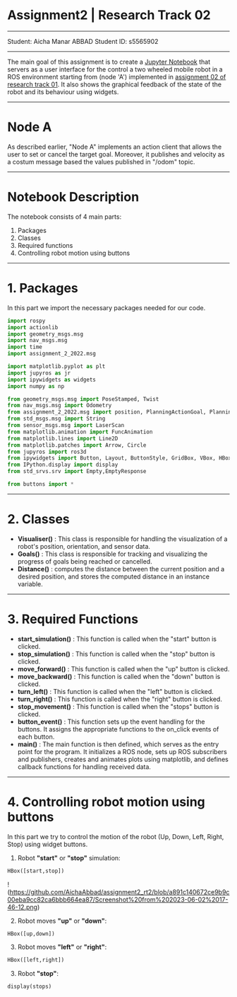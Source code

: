 # Assignment2 | Research Track 02
---------------------------

Student: Aicha Manar ABBAD
Student ID: s5565902

---------------------------

The main goal of this assignment is to create a [Jupyter Notebook](https://github.com/AichaAbbad/assignment2_rt2/blob/fe2a387a12dd0a3801b56e4dda4704cdfcec83ba/src/assignment_2_2022/src/assignment_2_2022/Notebook/node_a.ipynb) that servers as a user interface for the control
a two wheeled mobile robot in a ROS environment starting from (node 'A') implemented in [assignment 02 of research track 01](https://github.com/AichaAbbad/assignment_2_2022.git).
It also shows the graphical feedback of the state of the robot and its behaviour using widgets.

---------------------------

# Node A
As described earlier, "Node A" implements an action client that allows the user to set or cancel the target goal. Moreover, it publishes and velocity as a costum message based the values published in "/odom" topic.

---------------------------

# Notebook Description
The notebook consists of 4 main parts:
1. Packages
2. Classes
3. Required functions
4. Controlling robot motion using buttons

---------------------------

# 1. Packages
In this part we import the necessary packages needed for our code.
```Python
import rospy
import actionlib
import geometry_msgs.msg
import nav_msgs.msg
import time
import assignment_2_2022.msg

import matplotlib.pyplot as plt
import jupyros as jr
import ipywidgets as widgets
import numpy as np

from geometry_msgs.msg import PoseStamped, Twist
from nav_msgs.msg import Odometry
from assignment_2_2022.msg import position, PlanningActionGoal, PlanningActionResult
from std_msgs.msg import String
from sensor_msgs.msg import LaserScan
from matplotlib.animation import FuncAnimation
from matplotlib.lines import Line2D
from matplotlib.patches import Arrow, Circle
from jupyros import ros3d
from ipywidgets import Button, Layout, ButtonStyle, GridBox, VBox, HBox, widgets
from IPython.display import display
from std_srvs.srv import Empty,EmptyResponse

from buttons import *
```
---------------------------

# 2. Classes
* __Visualiser()__ : This class is responsible for handling the visualization of a robot's position, orientation, and sensor data.
* __Goals()__ : This class is responsible for tracking and visualizing the progress of goals being reached or cancelled.
* __Distance()__ : computes the distance between the current position and a desired position, and stores the computed distance in an instance variable.

---------------------------

# 3. Required Functions
* __start_simulation()__ : This function is called when the "start" button is clicked.
* __stop_simulation()__ : This function is called when the "stop" button is clicked.
* __move_forward()__ : This function is called when the "up" button is clicked. 
* __move_backward()__ : This function is called when the "down" button is clicked.
* __turn_left()__ : This function is called when the "left" button is clicked.
* __turn_right()__ : This function is called when the "right" button is clicked.
* __stop_movement()__ : This function is called when the "stops" button is clicked. 
* __button_event()__ : This function sets up the event handling for the buttons. It assigns the appropriate functions to the on_click events of each button.
* __main()__ : The main function is then defined, which serves as the entry point for the program. It initializes a ROS node, sets up ROS subscribers and publishers, creates and animates plots using matplotlib, and defines callback functions for handling received data.

---------------------------

# 4. Controlling robot motion using buttons

In this part we try to control the motion of the robot (Up, Down, Left, Right, Stop) using widget buttons.

1. Robot __"start"__ or __"stop"__ simulation:
```Python
HBox([start,stop])
```

!(https://github.com/AichaAbbad/assignment2_rt2/blob/a891c140672ce9b9c00eba9cc82ca6bbb664ea87/Screenshot%20from%202023-06-02%2017-46-12.png)


2. Robot moves __"up"__ or __"down"__:
```Python
HBox([up,down])
```

3. Robot moves __"left"__ or __"right"__:
```Python
HBox([left,right])
```

3. Robot __"stop"__:
```Python
display(stops)
```
